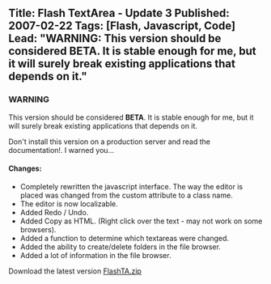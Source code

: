 Title: Flash TextArea - Update 3
Published: 2007-02-22
Tags: [Flash, Javascript, Code]
Lead: "WARNING: This version should be considered BETA. It is stable enough for me, but it will surely break existing applications that depends on it."
---
### WARNING

This version should be considered **BETA**. It is stable enough for me, but it will surely break existing applications that depends on it.

Don't install this version on a production server and read the documentation!. I warned you...</p>

#### Changes:

* Completely rewritten the javascript interface. The way the editor is placed was changed from the custom attribute to a class name.
* The editor is now localizable.
* Added Redo / Undo.
* Added Copy as HTML. (Right click over the text - may not work on some browsers).
* Added a function to determine which textareas were changed.
* Added the ability to create/delete folders in the file browser.
* Added a lot of information in the file browser.

Download the latest version [FlashTA.zip](/assets/files/FlashTA.zip)


